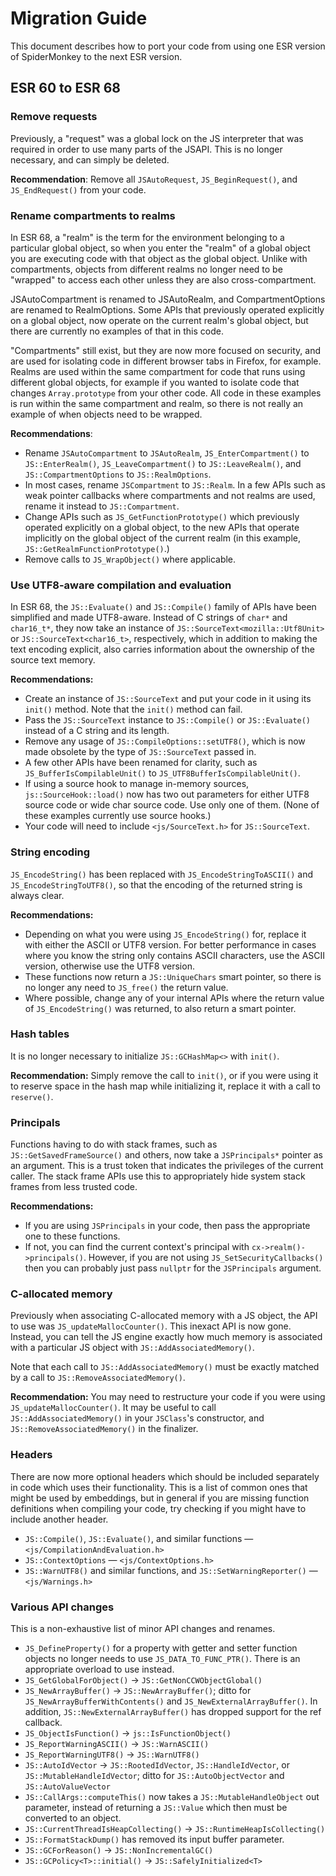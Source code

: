 # Migration Guide #

This document describes how to port your code from using one ESR version
of SpiderMonkey to the next ESR version.

## ESR 60 to ESR 68 ##

### Remove requests ###

Previously, a "request" was a global lock on the JS interpreter that was
required in order to use many parts of the JSAPI.
This is no longer necessary, and can simply be deleted.

**Recommendation**: Remove all `JSAutoRequest`, `JS_BeginRequest()`, and
`JS_EndRequest()` from your code.

### Rename compartments to realms ###

In ESR 68, a "realm" is the term for the environment belonging to a
particular global object, so when you enter the "realm" of a global
object you are executing code with that object as the global object.
Unlike with compartments, objects from different realms no longer need
to be "wrapped" to access each other unless they are also
cross-compartment.

JSAutoCompartment is renamed to JSAutoRealm, and CompartmentOptions are
renamed to RealmOptions.
Some APIs that previously operated explicitly on a global object, now
operate on the current realm's global object, but there are currently no
examples of that in this code.

"Compartments" still exist, but they are now more focused on security,
and are used for isolating code in different browser tabs in Firefox,
for example.
Realms are used within the same compartment for code that runs using
different global objects, for example if you wanted to isolate code that
changes `Array.prototype` from your other code.
All code in these examples is run within the same compartment and realm,
so there is not really an example of when objects need to be wrapped.

**Recommendations**:
- Rename `JSAutoCompartment` to `JSAutoRealm`, `JS_EnterCompartment()`
  to `JS::EnterRealm()`, `JS_LeaveCompartment()` to `JS::LeaveRealm()`,
  and `JS::CompartmentOptions` to `JS::RealmOptions`.
- In most cases, rename `JSCompartment` to `JS::Realm`.
  In a few APIs such as weak pointer callbacks where compartments and
  not realms are used, rename it instead to `JS::Compartment`.
- Change APIs such as `JS_GetFunctionPrototype()` which previously
  operated explicitly on a global object, to the new APIs that operate
  implicitly on the global object of the current realm (in this example,
  `JS::GetRealmFunctionPrototype()`.)
- Remove calls to `JS_WrapObject()` where applicable.

### Use UTF8-aware compilation and evaluation ###

In ESR 68, the `JS::Evaluate()` and `JS::Compile()` family of APIs have
been simplified and made UTF8-aware.
Instead of C strings of `char*` and `char16_t*`, they now take an
instance of `JS::SourceText<mozilla::Utf8Unit>` or
`JS::SourceText<char16_t>`, respectively, which in addition to making
the text encoding explicit, also carries information about the ownership
of the source text memory.

**Recommendations:**
- Create an instance of `JS::SourceText` and put your code in it using
  its `init()` method.
  Note that the `init()` method can fail.
- Pass the `JS::SourceText` instance to `JS::Compile()` or
  `JS::Evaluate()` instead of a C string and its length.
- Remove any usage of `JS::CompileOptions::setUTF8()`, which is now made
  obsolete by the type of `JS::SourceText` passed in.
- A few other APIs have been renamed for clarity, such as
  `JS_BufferIsCompilableUnit()` to `JS_UTF8BufferIsCompilableUnit()`.
- If using a source hook to manage in-memory sources,
  `js::SourceHook::load()` now has two out parameters for either UTF8
  source code or wide char source code.
  Use only one of them.
  (None of these examples currently use source hooks.)
- Your code will need to include `<js/SourceText.h>` for
  `JS::SourceText`.

### String encoding ###

`JS_EncodeString()` has been replaced with `JS_EncodeStringToASCII()`
and `JS_EncodeStringToUTF8()`, so that the encoding of the returned
string is always clear.

**Recommendations:**
- Depending on what you were using `JS_EncodeString()` for, replace it
  with either the ASCII or UTF8 version.
  For better performance in cases where you know the string only
  contains ASCII characters, use the ASCII version, otherwise use the
  UTF8 version.
- These functions now return a `JS::UniqueChars` smart pointer, so there
  is no longer any need to `JS_free()` the return value.
- Where possible, change any of your internal APIs where the return
  value of `JS_EncodeString()` was returned, to also return a smart
  pointer.

### Hash tables ###

It is no longer necessary to initialize `JS::GCHashMap<>` with `init()`.

**Recommendation:** Simply remove the call to `init()`, or if you were
using it to reserve space in the hash map while initializing it, replace
it with a call to `reserve()`.

### Principals ###

Functions having to do with stack frames, such as
`JS::GetSavedFrameSource()` and others, now take a `JSPrincipals*`
pointer as an argument.
This is a trust token that indicates the privileges of the current
caller.
The stack frame APIs use this to appropriately hide system stack frames
from less trusted code.

**Recommendations:**
- If you are using `JSPrincipals` in your code, then pass the
  appropriate one to these functions.
- If not, you can find the current context's principal with
  `cx->realm()->principals()`.
  However, if you are not using `JS_SetSecurityCallbacks()` then you can
  probably just pass `nullptr` for the `JSPrincipals` argument.

### C-allocated memory ###

Previously when associating C-allocated memory with a JS object, the API
to use was `JS_updateMallocCounter()`.
This inexact API is now gone.
Instead, you can tell the JS engine exactly how much memory is
associated with a particular JS object with `JS::AddAssociatedMemory()`.

Note that each call to `JS::AddAssociatedMemory()` must be exactly
matched by a call to `JS::RemoveAssociatedMemory()`.

**Recommendation:** You may need to restructure your code if you were
using `JS_updateMallocCounter()`.
It may be useful to call `JS::AddAssociatedMemory()` in your `JSClass`'s
constructor, and `JS::RemoveAssociatedMemory()` in the finalizer.

### Headers ###

There are now more optional headers which should be included separately
in code which uses their functionality.
This is a list of common ones that might be used by embeddings, but in
general if you are missing function definitions when compiling your
code, try checking if you might have to include another header.

- `JS::Compile()`, `JS::Evaluate()`, and similar functions —
  `<js/CompilationAndEvaluation.h>`
- `JS::ContextOptions` — `<js/ContextOptions.h>`
- `JS::WarnUTF8()` and similar functions, and `JS::SetWarningReporter()`
  — `<js/Warnings.h>`

### Various API changes ###

This is a non-exhaustive list of minor API changes and renames.

- `JS_DefineProperty()` for a property with getter and setter function
  objects no longer needs to use `JS_DATA_TO_FUNC_PTR()`.
  There is an appropriate overload to use instead.
- `JS_GetGlobalForObject()` → `JS::GetNonCCWObjectGlobal()`
- `JS_NewArrayBuffer()` → `JS::NewArrayBuffer()`; ditto for
  `JS_NewArrayBufferWithContents()` and `JS_NewExternalArrayBuffer()`.
  In addition, `JS::NewExternalArrayBuffer()` has dropped support for
  the ref callback.
- `JS_ObjectIsFunction()` → `js::IsFunctionObject()`
- `JS_ReportWarningASCII()` → `JS::WarnASCII()`
- `JS_ReportWarningUTF8()` → `JS::WarnUTF8()`
- `JS::AutoIdVector` → `JS::RootedIdVector`, `JS::HandleIdVector`, or
  `JS::MutableHandleIdVector`; ditto for `JS::AutoObjectVector` and
  `JS::AutoValueVector`
- `JS::CallArgs::computeThis()` now takes a `JS::MutableHandleObject`
  out parameter, instead of returning a `JS::Value` which then must be
  converted to an object.
- `JS::CurrentThreadIsHeapCollecting()` →
  `JS::RuntimeHeapIsCollecting()`
- `JS::FormatStackDump()` has removed its input buffer parameter.
- `JS::GCForReason()` → `JS::NonIncrementalGC()`
- `JS::GCPolicy<T>::initial()` → `JS::SafelyInitialized<T>`

